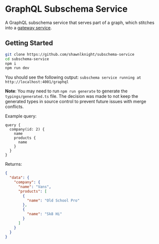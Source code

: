# GraphQL Subschema Service

A GraphQL subschema service that serves part of a graph, which stitches into a [gateway service](https://github.com/shawnlknight/gateway-service).

## Getting Started

```sh
git clone https://github.com/shawnlknight/subschema-service
cd subschema-service
npm i
npm run dev
```

You should see the following output: `subschema service running at http://localhost:4001/graphql`

**Note**: You may need to run `npm run generate` to generate the `typings/generated.ts` file. The decision was made to not keep the generated types in source control to prevent future issues with merge conflicts.

Example query:

```gql
query {
  company(id: 2) {
    name
    products {
      name
    }
  }
}
```

Returns:

```json
{
  "data": {
    "company": {
      "name": "Vans",
      "products": [
        {
          "name": "Old School Pro"
        },
        {
          "name": "Sk8 Hi"
        }
      ]
    }
  }
}
```
